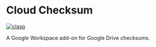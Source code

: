 # Cloud Checksum
[![clasp](https://img.shields.io/badge/built%20with-clasp-4285f4.svg)](https://github.com/google/clasp)

A Google Workspace add-on for Google Drive checksums.
